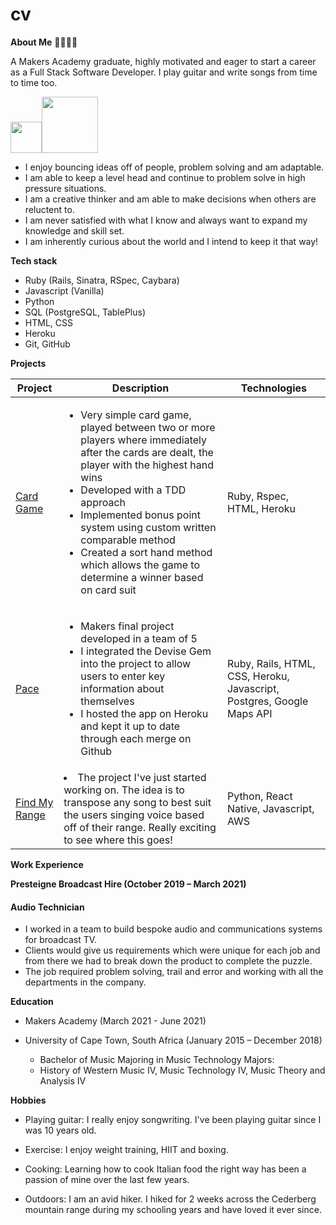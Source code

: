 # cv

**About Me** 👨🏻‍💻🎸

A Makers Academy graduate, highly motivated and eager to start a career as a Full Stack Software Developer. I play guitar and write songs from time to time too.

[<img src="https://media.glassdoor.com/sqll/34865/linkedin-squarelogo-1559685522766.png" width="50">](https://www.linkedin.com/in/dominic-meddick-5a80487a/)[<img src="https://1000logos.net/wp-content/uploads/2021/05/Gmail-logo.png" width="90">](https://mail.google.com/mail/u/0/?fs=1&tf=cm&source=mailto&to=dominicmeddick@gmail.com)

- I enjoy bouncing ideas off of people, problem solving and am adaptable. 
- I am able to keep a level head and continue to problem solve in high pressure situations. 
- I am a creative thinker and am able to make decisions when others are reluctent to. 
- I am never satisfied with what I know and always want to expand my knowledge and skill set. 
- I am inherently curious about the world and I intend to keep it that way!

**Tech stack**

- Ruby (Rails, Sinatra, RSpec, Caybara)
- Javascript (Vanilla)
- Python
- SQL (PostgreSQL, TablePlus)
- HTML, CSS
- Heroku
- Git, GitHub

**Projects**

| Project | Description | Technologies |
|---------|-------------|--------------|
|[Card Game](https://github.com/dominicmeddick/pixie_tech_test)|  <ul><li>Very simple card game, played between two or more players where immediately after the cards are dealt, the player with the highest hand wins</li><li>Developed with a TDD approach</li><li>Implemented bonus point system using custom written comparable method</li><li>Created a sort hand method which allows the game to determine a winner based on card suit</li></ul> | Ruby, Rspec, HTML, Heroku |
|[Pace](https://github.com/dominicmeddick/pace-1) | <ul><li> Makers final project developed in a team of 5</li><li>I integrated the Devise Gem into the project to allow users to enter key information about themselves</li><li>I hosted the app on Heroku and kept it up to date through each merge on Github</li> | Ruby, Rails, HTML, CSS, Heroku, Javascript, Postgres, Google Maps API |
|[Find My Range](https://github.com/philsmithies/findmyrange) | <li>The project I've just started working on. The idea is to transpose any song to best suit the users singing voice based off of their range. Really exciting to see where this goes!</li> | Python, React Native, Javascript, AWS |

**Work Experience**

**Presteigne Broadcast Hire (October 2019 – March 2021)**

#### Audio Technician

- I worked in a team to build bespoke audio and communications systems for broadcast TV. 
- Clients would give us requirements which were unique for each job and from there we had to break down the product to complete the puzzle. 
- The job required problem solving, trail and error and working with all the departments in the company.  

**Education**

- Makers Academy (March 2021 - June 2021)

- University of Cape Town, South Africa (January 2015 – December 2018)   
  - Bachelor of Music Majoring in Music Technology Majors:
  - History of Western Music IV, Music Technology IV, Music Theory and Analysis IV

**Hobbies**

- Playing guitar: I really enjoy songwriting. I've been playing guitar since I was 10 years old. 

- Exercise: I enjoy weight training, HIIT and boxing. 

- Cooking: Learning how to cook Italian food the right way has been a passion of mine over the last few years. 

- Outdoors: I am an avid hiker. I hiked for 2 weeks across the Cederberg mountain range during my schooling years and have loved it ever since. 


